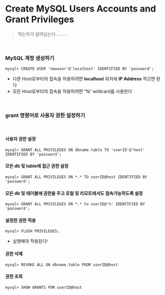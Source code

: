 # Create MySQL Users Accounts and Grant Privileges

> 적는자가 살아남는다.........

<br>

### MySQL 계정 생성하기

```
mysql> CREATE USER 'newuser'@'localhost' IDENTIFIED BY 'password';
```

- 다른 Host로부터의 접속을 허용하려면 **localhost** 위치에 **IP Address** 적으면 된다 
- 모든 Host로부터의 접속을 허용하려면 **'%'** wildcard를 사용한다

<br>

### grant 명령어로 사용자 권한 설정하기

<br>

#### 사용자 권한 설정

```
mysql> GRANT ALL PRIVILEGES ON dbname.table TO 'userID'@'host' IDENTIFIED BY 'password';
```

#### 모든 db 및 table에 접근 권한 설정

```
mysql> GRANT ALL PRIVILEGES ON *.* TO userID@host IDENTIFIED BY 'password';
```

#### 모든 db 및 테이블에 권한을 주고 로컬 및 리모트에서도 접속가능하도록 설정

```
mysql> GRANT ALL PRIVILEGES ON *.* to userID@'%' IDENTIFIED BY 'password';
```

#### 설정한 권한 적용 

```
mysql> FLUSH PRIVILEGES;
```

- 실행해야 적용된다!

#### 권한 삭제

```
mysql> REVOKE ALL ON dbname.table FROM userID@host
```

#### 권한 조회

```
mysql> SHOW GRANTS FOR userID@host
```

